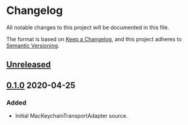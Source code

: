 # Changelog
All notable changes to this project will be documented in this file.

The format is based on [Keep a Changelog](https://keepachangelog.com/en/1.0.0/),
and this project adheres to [Semantic Versioning](https://semver.org/spec/v2.0.0.html).

## [Unreleased]

## [0.1.0] 2020-04-25
### Added
- Initial MacKeychainTransportAdapter source.

[Unreleased]: https://github.com/sheagcraig/MacKeychainTransportAdapter/compare/v0.1.0...HEAD
[0.1.0]: https://github.com/sheagcraig/MacKeychainTransportAdapter/releases/tag/v0.1.0